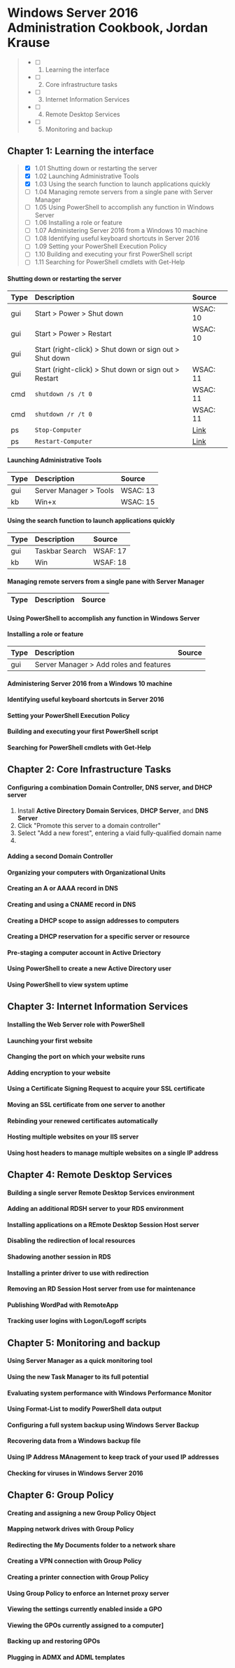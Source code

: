 # Windows Server 2016 Administration Cookbook, Jordan Krause
> - [ ] 1. Learning the interface
> - [ ] 2. Core infrastructure tasks
> - [ ] 3. Internet Information Services
> - [ ] 4. Remote Desktop Services
> - [ ] 5. Monitoring and backup

## Chapter 1: Learning the interface
> - [x] 1.01 Shutting down or restarting the server
> - [x] 1.02 Launching Administrative Tools
> - [x] 1.03 Using the search function to launch applications quickly
> - [ ] 1.04 Managing remote servers from a single pane with Server Manager
> - [ ] 1.05 Using PowerShell to accomplish any function in Windows Server
> - [ ] 1.06 Installing a role or feature
> - [ ] 1.07 Administering Server 2016 from a Windows 10 machine
> - [ ] 1.08 Identifying useful keyboard shortcuts in Server 2016
> - [ ] 1.09 Setting your PowerShell Execution Policy
> - [ ] 1.10 Building and executing your first PowerShell script
> - [ ] 1.11 Searching for PowerShell cmdlets with Get-Help

#### Shutting down or restarting the server

Type  | Description | Source
:---  | :---        | :---
gui   | Start > Power > Shut down | WSAC: 10
gui   | Start > Power > Restart | WSAC: 10
gui   | Start (right-click) > Shut down or sign out > Shut down 
gui   | Start (right-click) > Shut down or sign out > Restart | WSAC: 11
cmd   | `shutdown /s /t 0`  | WSAC: 11
cmd   | `shutdown /r /t 0`  | WSAC: 11
ps    | `Stop-Computer`     | [Link](https://www.computerperformance.co.uk/powershell/stop-computer/)
ps    | `Restart-Computer`  | [Link](https://www.computerperformance.co.uk/powershell/stop-computer/)

#### Launching Administrative Tools

Type  | Description | Source
:---  | :---        | :---
gui   | Server Manager > Tools | WSAC: 13
kb    | Win+x | WSAC: 15

#### Using the search function to launch applications quickly

Type  | Description | Source
:---  | :---        | :---
gui   | Taskbar Search | WSAF: 17
kb    | Win | WSAF: 18

#### Managing remote servers from a single pane with Server Manager

Type  | Description | Source
:---  | :---        | :---

#### Using PowerShell to accomplish any function in Windows Server
#### Installing a role or feature

Type  | Description | Source
:---  | :---        | :---
gui   | Server Manager > Add roles and features

#### Administering Server 2016 from a Windows 10 machine
#### Identifying useful keyboard shortcuts in Server 2016
#### Setting your PowerShell Execution Policy
#### Building and executing your first PowerShell script
#### Searching for PowerShell cmdlets with Get-Help

## Chapter 2: Core Infrastructure Tasks

#### Configuring a combination Domain Controller, DNS server, and DHCP server

  1. Install __Active Directory Domain Services__, __DHCP Server__, and __DNS Server__
  2. Click "Promote this server to a domain controller"
  3. Select "Add a new forest", entering a vlaid fully-qualified domain name
  4. 
#### Adding a second Domain Controller

#### Organizing your computers with Organizational Units
#### Creating an A or AAAA record in DNS
#### Creating and using a CNAME record in DNS
#### Creating a DHCP scope to assign addresses to computers
#### Creating a DHCP reservation for a specific server or resource
#### Pre-staging a computer account in Active Driectory
#### Using PowerShell to create a new Active Directory user
#### Using PowerShell to view system uptime

## Chapter 3: Internet Information Services

#### Installing the Web Server role with PowerShell
#### Launching your first website
#### Changing the port on which your website runs
#### Adding encryption to your website
#### Using a Certificate Signing Request to acquire your SSL certificate
#### Moving an SSL certificate from one server to another
#### Rebinding your renewed certificates automatically
#### Hosting multiple websites on your IIS server
#### Using host headers to manage multiple websites on a single IP address


## Chapter 4: Remote Desktop Services

#### Building a single server Remote Desktop Services environment
#### Adding an additional RDSH server to your RDS environment
#### Installing applications on a REmote Desktop Session Host server
#### Disabling the redirection of local resources
#### Shadowing another session in RDS
#### Installing a printer driver to use with redirection
#### Removing an RD Session Host server from use for maintenance
#### Publishing WordPad with RemoteApp
#### Tracking user logins with Logon/Logoff scripts

## Chapter 5: Monitoring and backup

#### Using Server Manager as a quick monitoring tool
#### Using the new Task Manager to its full potential
#### Evaluating system performance with Windows Performance Monitor
#### Using Format-List to modify PowerShell data output
#### Configuring a full system backup using Windows Server Backup
#### Recovering data from a Windows backup file
#### Using IP Address MAnagement to keep track of your used IP addresses
#### Checking for viruses in Windows Server 2016

## Chapter 6: Group Policy
#### Creating and assigning a new Group Policy Object
#### Mapping network drives with Group Policy
#### Redirecting the My Documents folder to a network share
#### Creating a VPN connection with Group Policy
#### Creating a printer connection with Group Policy
#### Using Group Policy to enforce an Internet proxy server
#### Viewing the settings currently enabled inside a GPO
#### Viewing the GPOs currently assigned to a computer]
#### Backing up and restoring GPOs
#### Plugging in ADMX and ADML templates

